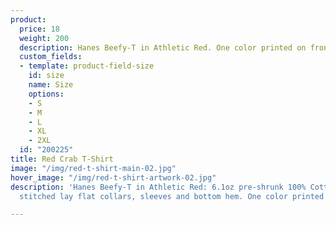 ```yaml
---
product:
  price: 18
  weight: 200
  description: Hanes Beefy-T in Athletic Red. One color printed on front.
  custom_fields:
  - template: product-field-size
    id: size
    name: Size
    options:
    - S
    - M
    - L
    - XL
    - 2XL
  id: "200225"
title: Red Crab T-Shirt
image: "/img/red-t-shirt-main-02.jpg"
hover_image: "/img/red-t-shirt-artwork-02.jpg"
description: 'Hanes Beefy-T in Athletic Red: 6.1oz pre-shrunk 100% Cotton. Double-needle
  stitched lay flat collars, sleeves and bottom hem. One color printed on front.'

---
```

